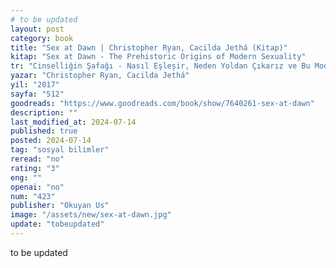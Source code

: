 ```yaml
---
# to be updated
layout: post
category: book
title: "Sex at Dawn | Christopher Ryan, Cacilda Jethá (Kitap)"
kitap: "Sex at Dawn - The Prehistoric Origins of Modern Sexuality"
tr: "Cinselliğin Şafağı - Nasıl Eşleşir, Neden Yoldan Çıkarız ve Bu Modern İlişkilerde Ne Anlama Gelir?"
yazar: "Christopher Ryan, Cacilda Jethá"
yil: "2017"
sayfa: "512"
goodreads: "https://www.goodreads.com/book/show/7640261-sex-at-dawn"
description: ""
last_modified_at: 2024-07-14
published: true
posted: 2024-07-14
tag: "sosyal bilimler"
reread: "no"
rating: "3"
eng: ""
openai: "no"
num: "423"
publisher: "Okuyan Us"
image: "/assets/new/sex-at-dawn.jpg"
update: "tobeupdated"
---
```


to be updated
